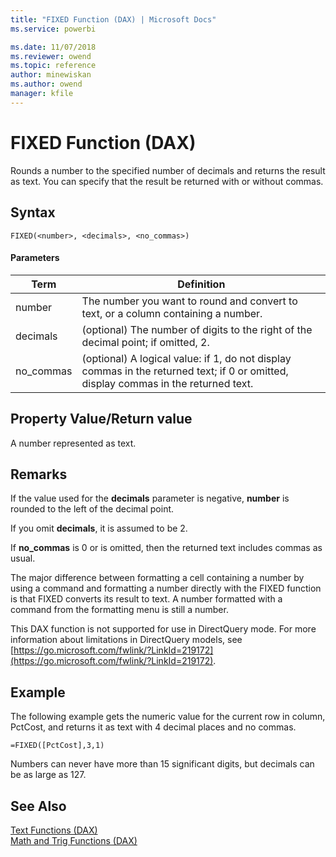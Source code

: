 ```yaml
---
title: "FIXED Function (DAX) | Microsoft Docs"
ms.service: powerbi 

ms.date: 11/07/2018
ms.reviewer: owend
ms.topic: reference
author: minewiskan
ms.author: owend
manager: kfile
---
```

# FIXED Function (DAX)
Rounds a number to the specified number of decimals and returns the result as text. You can specify that the result be returned with or without commas.  
  
## Syntax  
  
```dax
FIXED(<number>, <decimals>, <no_commas>)  
```
  
#### Parameters  
  
|Term|Definition|  
|--------|--------------|  
|number|The number you want to round and convert to text, or a column containing a number.|  
|decimals|(optional) The number of digits to the right of the decimal point; if omitted, 2.|  
|no_commas|(optional) A logical value: if 1, do not display commas in the returned text; if 0 or omitted, display commas in the returned text.|  
  
## Property Value/Return value  
A number represented as text.  
  
## Remarks  
If the value used for the **decimals** parameter is negative, **number** is rounded to the left of the decimal point.  
  
If you omit **decimals**, it is assumed to be 2.  
  
If **no_commas** is 0 or is omitted, then the returned text includes commas as usual.  
  
The major difference between formatting a cell containing a number by using a command and formatting a number directly with the FIXED function is that FIXED converts its result to text. A number formatted with a command from the formatting menu is still a number.  
  
This DAX function is not supported for use in DirectQuery mode. For more information about limitations in DirectQuery models, see  [https://go.microsoft.com/fwlink/?LinkId=219172](https://go.microsoft.com/fwlink/?LinkId=219172).  
  
## Example  
The following example gets the numeric value for the current row in column, PctCost, and returns it as text with 4 decimal places and no commas.  
  
```dax
=FIXED([PctCost],3,1)  
```

Numbers can never have more than 15 significant digits, but decimals can be as large as 127.  
  
## See Also  
[Text Functions &#40;DAX&#41;](text-functions-dax.md)  
[Math and Trig Functions &#40;DAX&#41;](math-and-trig-functions-dax.md)  
  
